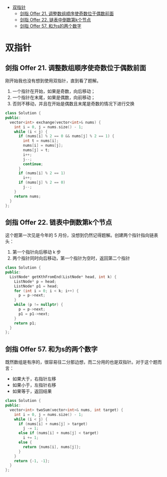 - [双指针](#双指针)
  - [剑指 Offer 21. 调整数组顺序使奇数位于偶数前面](#剑指-offer-21-调整数组顺序使奇数位于偶数前面)
  - [剑指 Offer 22. 链表中倒数第k个节点](#剑指-offer-22-链表中倒数第k个节点)
  - [剑指 Offer 57. 和为s的两个数字](#剑指-offer-57-和为s的两个数字)

# 双指针

## 剑指 Offer 21. 调整数组顺序使奇数位于偶数前面

刚开始我也没有想到使用双指针，直到看了题解。

1. 一个指针在开始，如果是奇数，向后移动；
2. 一个指针在末尾，如果是偶数，向前移动；
3. 否则不移动，并且在开始是偶数且末尾是奇数的情况下进行交换

```cpp
class Solution {
public:
  vector<int> exchange(vector<int>& nums) {
    int i = 0, j = nums.size() - 1;
    while (i < j) {
      if (nums[i] % 2 == 0 && nums[j] % 2 == 1) {
        int t = nums[i];
        nums[i] = nums[j];
        nums[j] = t;
        i++;
        j--;
        continue;
      }
      if (nums[i] % 2 == 1)
        i++;
      if (nums[j] % 2 == 0)
        j--;
    }
    return nums;
  }
};
```

## 剑指 Offer 22. 链表中倒数第k个节点

这个题第一次见是今年的 5 月份，没想到仍然记得题解。创建两个指针指向链表头：

1. 第一个指针向后移动 k 步
2. 两个指针同时向后移动，第一个指针为空时，返回第二个指针

```cpp
class Solution {
public:
  ListNode* getKthFromEnd(ListNode* head, int k) {
    ListNode* p = head;
    ListNode* p1 = head;
    for (int i = 0; i < k; i++) {
      p = p->next;
    }
    while (p != nullptr) {
      p = p->next;
      p1 = p1->next;
    }
    return p1;
  }
};
```

## 剑指 Offer 57. 和为s的两个数字

既然数组是有序的，很容易往二分那边想，而二分用的也是双指针。对于这个题而言：

- 如果大于，右指针左移
- 如果小于，左指针右移
- 如果等于，返回结果

```cpp
class Solution {
public:
  vector<int> twoSum(vector<int>& nums, int target) {
    int i = 0, j = nums.size() - 1;
    while (i < j) {
      if (nums[i] + nums[j] > target)
        j -= 1;
      else if (nums[i] + nums[j] < target)
        i += 1;
      else {
        return {nums[i], nums[j]};
      }
    }
    return {-1, -1};
  }
};
```